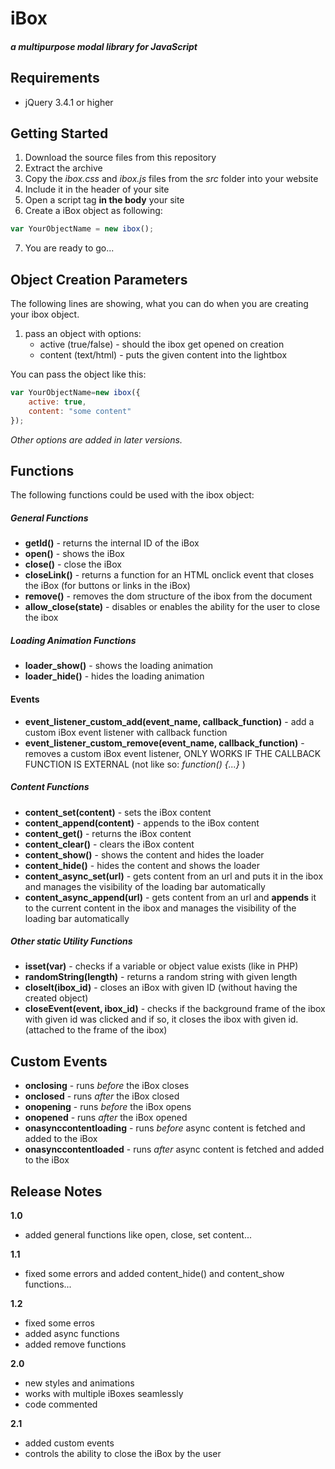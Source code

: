 # **iBox**
##### a multipurpose modal library for JavaScript

## Requirements
- jQuery 3.4.1 or higher

## Getting Started
1. Download the source files from this repository
2. Extract the archive
3. Copy the *ibox.css* and *ibox.js* files from the *src* folder into your website
4. Include it in the header of your site
5. Open a script tag **in the body** your site
6. Create a iBox object as following:
```javascript
var YourObjectName = new ibox();
```
7. You are ready to go...

## Object Creation Parameters
The following lines are showing, what you can do when you are creating your ibox object.

1. pass an object with options:
	- active (true/false) - should the ibox get opened on creation
	- content (text/html) - puts the given content into the lightbox

You can pass the object like this:
```javascript
var YourObjectName=new ibox({
	active: true,
	content: "some content"
});
```

*Other options are added in later versions.*

## Functions

The following functions could be used with the ibox object:
##### General Functions
- **getId()** - returns the internal ID of the iBox
- **open()** - shows the iBox
- **close()** -  close the iBox
- **closeLink()** - returns a function for an HTML onclick event that closes the iBox (for buttons or links in the iBox)
- **remove()** - removes the dom structure of the ibox from the document
- **allow_close(state)** - disables or enables the ability for the user to close the ibox
##### Loading Animation Functions
- **loader_show()** - shows the loading animation
- **loader_hide()** - hides the loading animation
#### Events
- **event_listener_custom_add(event_name, callback_function)** - add a custom iBox event listener with callback function
- **event_listener_custom_remove(event_name, callback_function)** - removes a custom iBox event listener, ONLY WORKS IF THE CALLBACK FUNCTION IS EXTERNAL (not like so: *function() {...}* )
##### Content Functions
- **content_set(content)** - sets the iBox content
- **content_append(content)** - appends to the iBox content
- **content_get()** - returns the iBox content
- **content_clear()** - clears the iBox content
- **content_show()** - shows the content and hides the loader
- **content_hide()** - hides the content and shows the loader
- **content_async_set(url)** - gets content from an url and puts it in the ibox and manages the visibility of the loading bar automatically
- **content_async_append(url)** - gets content from an url and **appends** it to the current content in the ibox and manages the visibility of the loading bar automatically
##### Other *static* Utility Functions
- **isset(var)** - checks if a variable or object value exists (like in PHP)
- **randomString(length)** - returns a random string with given length
- **closeIt(ibox_id)** - closes an iBox with given ID (without having the created object)
- **closeEvent(event, ibox_id)** - checks if the background frame of the ibox with given id was clicked and if so, it closes the ibox with given id. (attached to the frame of the ibox)

## Custom Events
- **onclosing** - runs *before* the iBox closes
- **onclosed** -  runs *after* the iBox closed
- **onopening** -  runs *before* the iBox opens
- **onopened** -  runs *after* the iBox opened
- **onasynccontentloading** - runs *before* async content is fetched and added to the iBox
- **onasynccontentloaded** - runs *after* async content is fetched and added to the iBox

## Release Notes
**1.0**
- added general functions like open, close, set content...

**1.1**
- fixed some errors and added content_hide() and content_show functions...

**1.2**
- fixed some erros
- added async functions
- added remove functions

**2.0**
- new styles and animations
- works with multiple iBoxes seamlessly
- code commented

**2.1**
- added custom events
- controls the ability to close the iBox by the user
